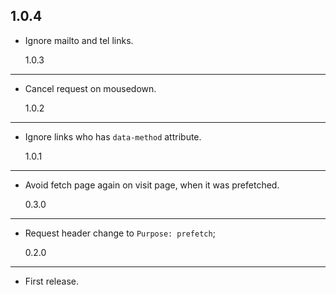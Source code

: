 ## 1.0.4

- Ignore mailto and tel links.

  1.0.3

---

- Cancel request on mousedown.

  1.0.2

---

- Ignore links who has `data-method` attribute.

  1.0.1

---

- Avoid fetch page again on visit page, when it was prefetched.

  0.3.0

---

- Request header change to `Purpose: prefetch`;

  0.2.0

---

- First release.

